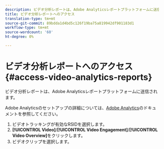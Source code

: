 ```yaml
---
description: ビデオ分析レポートは、Adobe Analyticsレポートプラットフォームに送信されます。
title: ビデオ分析レポートへのアクセス
translation-type: tm+mt
source-git-commit: 89bdda1d4bd5c126f19ba75a819942df901183d1
workflow-type: tm+mt
source-wordcount: '60'
ht-degree: 0%

---
```



# ビデオ分析レポートへのアクセス{#access-video-analytics-reports}

ビデオ分析レポートは、Adobe Analyticsレポートプラットフォームに送信されます。

Adobe Analyticsのセットアップの詳細については、[Adobe Analytics](https://microsite.omniture.com/t2/help/en_US/reference/)のドキュメントを参照してください。
1. ビデオトラッキングが有効なRSIDを選択します。
1. **[!UICONTROL Video]**/**[!UICONTROL Video Engagement]**/**[!UICONTROL Video Overview]**&#x200B;をクリックします。
1. ビデオクリップを選択します。